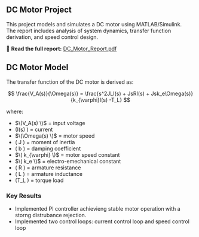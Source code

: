 ## DC Motor Project

This project models and simulates a DC motor using MATLAB/Simulink.  
The report includes analysis of system dynamics, transfer function derivation, and speed control design.

📘 **Read the full report:** [DC_Motor_Report.pdf](./DCmotor.pdf)

## DC Motor Model

The transfer function of the DC motor is derived as:

$$
\frac{V_A(s)}{\Omega(s)} = \frac{s^2JLI(s) + JsRI(s) + Jsk_e\Omega(s)}{k_{\varphi}I(s) -T_L}
$$

where:
- $\(V_A(s) \)$ = input voltage
- \(I(s) \) = current
- $\(\Omega(s) \)$ = motor speed
- \( J \) = moment of inertia  
- \( b \) = damping coefficient  
- $\( k_{\varphi} \)$ = motor speed constant
- $\( k_e \)$ = electro-emechanical constant 
- \( R \) = armature resistance  
- \( L \) = armature inductance
- \(T_L \) = torque load

### Key Results
- Implemented PI controller achievieng stable motor operation with a storng distrubance rejection.
- Implemented two control loops: current control loop and speed control loop
